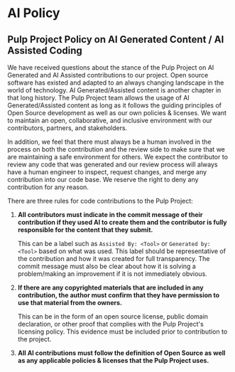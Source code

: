 # AI Policy

## Pulp Project Policy on AI Generated Content / AI Assisted Coding

We have received questions about the stance of the Pulp Project on AI Generated and AI Assisted contributions to our project.
Open source software has existed and adapted to an always changing landscape in the world of technology.
AI Generated/Assisted content is another chapter in that long history.
The Pulp Project team allows the usage of AI Generated/Assisted content as long as it follows the guiding principles of Open Source development as well as our own policies & licenses.
We want to maintain an open, collaborative, and inclusive environment with our contributors, partners, and stakeholders.

In addition, we feel that there must always be a human involved in the process on both the contribution and the review side to make sure that we are maintaining a safe environment for others.
We expect the contributor to review any code that was generated and our review process will always have a human engineer to inspect, request changes, and merge any contribution into our code base.
We reserve the right to deny any contribution for any reason.

There are three rules for code contributions to the Pulp Project:

1. **All contributors must indicate in the commit message of their contribution if they used AI to create them and the contributor is fully responsible for the content that they submit.**

    This can be a label such as `Assisted By: <Tool>` or `Generated by: <Tool>` based on what was used.
    This label should be representative of the contribution and how it was created for full transparency.
    The commit message must also be clear about how it is solving a problem/making an improvement if it is not immediately obvious.

2. **If there are any copyrighted materials that are included in any contribution, the author must confirm that they have permission to use that material from the owners.**

    This can be in the form of an open source license, public domain declaration, or other proof that complies with the Pulp Project's licensing policy.
    This evidence must be included prior to contribution to the project.

3. **All AI contributions must follow the definition of Open Source as well as any applicable policies & licenses that the Pulp Project uses.**

